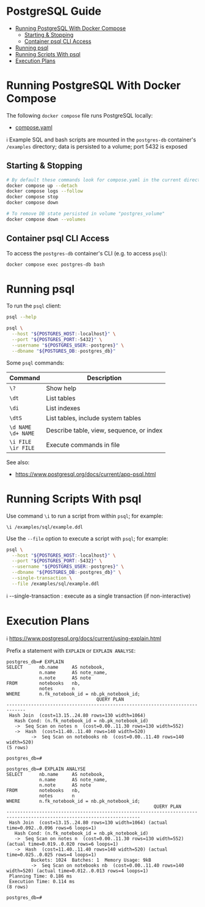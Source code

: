 # PostgreSQL Guide

* [Running PostgreSQL With Docker Compose](#running-postgresql-with-docker-compose)
  * [Starting & Stopping](#starting--stopping)
  * [Container psql CLI Access](#container-psql-cli-access)
* [Running psql](#running-psql)
* [Running Scripts With psql](#running-scripts-with-psql)
* [Execution Plans](#execution-plans)

# Running PostgreSQL With Docker Compose

The following `docker compose` file runs PostgreSQL locally:

* [compose.yaml](compose.yaml)

ℹ️ Example SQL and bash scripts are mounted in the `postgres-db` container's
`/examples` directory; data is persisted to a volume; port 5432 is exposed

## Starting & Stopping

```bash
# By default these commands look for compose.yaml in the current directory 
docker compose up --detach
docker compose logs --follow
docker compose stop
docker compose down

# To remove DB state persisted in volume "postgres_volume"
docker compose down --volumes
```

## Container psql CLI Access

To access the `postgres-db` container's CLI (e.g. to access `psql`):

```bash
docker compose exec postgres-db bash
```

# Running psql

To run the `psql` client:

```bash
psql --help
```

```bash
psql \
  --host "${POSTGRES_HOST:-localhost}" \
  --port "${POSTGRES_PORT:-5432}" \
  --username "${POSTGRES_USER:-postgres}" \
  --dbname "${POSTGRES_DB:-postgres_db}"
```

Some `psql` commands:

| Command                 | Description                              |
|-------------------------|------------------------------------------|
| `\?`                    | Show help                                |
| `\dt`                   | List tables                              |
| `\di`                   | List indexes                             |
| `\dtS`                  | List tables, include system tables       |
| `\d NAME`<br>`\d+ NAME` | Describe table, view, sequence, or index |
| `\i FILE`<br>`\ir FILE` | Execute commands in file                 |

See also:

* https://www.postgresql.org/docs/current/app-psql.html

# Running Scripts With psql

Use command `\i` to run a script from within `psql`; for example:

```postgresql
\i /examples/sql/example.ddl
```

Use the `--file` option to execute a script with `psql`; for example:

```bash
psql \
  --host "${POSTGRES_HOST:-localhost}" \
  --port "${POSTGRES_PORT:-5432}" \
  --username "${POSTGRES_USER:-postgres}" \
  --dbname "${POSTGRES_DB:-postgres_db}" \
  --single-transaction \
  --file /examples/sql/example.ddl
```

ℹ️ --single-transaction : execute as a single transaction (if non-interactive)

# Execution Plans

ℹ️ https://www.postgresql.org/docs/current/using-explain.html

Prefix a statement with `EXPLAIN` or `EXPLAIN ANALYSE`:

```
postgres_db=# EXPLAIN
SELECT      nb.name     AS notebook,
            n.name      AS note_name,
            n.note      AS note
FROM        notebooks   nb,
            notes       n
WHERE       n.fk_notebook_id = nb.pk_notebook_id;
                                 QUERY PLAN                                  
-----------------------------------------------------------------------------
 Hash Join  (cost=13.15..24.80 rows=130 width=1064)
   Hash Cond: (n.fk_notebook_id = nb.pk_notebook_id)
   ->  Seq Scan on notes n  (cost=0.00..11.30 rows=130 width=552)
   ->  Hash  (cost=11.40..11.40 rows=140 width=520)
         ->  Seq Scan on notebooks nb  (cost=0.00..11.40 rows=140 width=520)
(5 rows)

postgres_db=# 
```

```
postgres_db=# EXPLAIN ANALYSE
SELECT      nb.name     AS notebook,
            n.name      AS note_name,
            n.note      AS note
FROM        notebooks   nb,
            notes       n
WHERE       n.fk_notebook_id = nb.pk_notebook_id;
                                                      QUERY PLAN                                                       
-----------------------------------------------------------------------------------------------------------------------
 Hash Join  (cost=13.15..24.80 rows=130 width=1064) (actual time=0.092..0.096 rows=6 loops=1)
   Hash Cond: (n.fk_notebook_id = nb.pk_notebook_id)
   ->  Seq Scan on notes n  (cost=0.00..11.30 rows=130 width=552) (actual time=0.019..0.020 rows=6 loops=1)
   ->  Hash  (cost=11.40..11.40 rows=140 width=520) (actual time=0.025..0.025 rows=4 loops=1)
         Buckets: 1024  Batches: 1  Memory Usage: 9kB
         ->  Seq Scan on notebooks nb  (cost=0.00..11.40 rows=140 width=520) (actual time=0.012..0.013 rows=4 loops=1)
 Planning Time: 0.186 ms
 Execution Time: 0.114 ms
(8 rows)

postgres_db=# 
```
